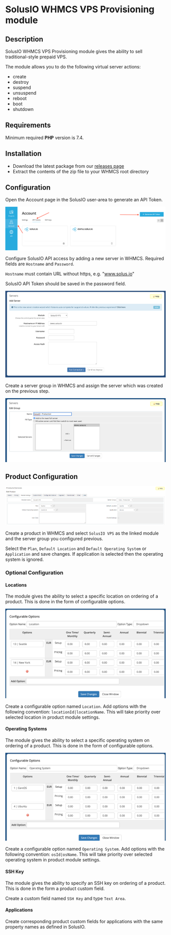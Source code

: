 # SolusIO WHMCS VPS Provisioning module

## Description

SolusIO WHMCS VPS Provisioning module gives the ability to sell traditional-style prepaid VPS.

The module allows you to do the following virtual server actions:

* create
* destroy
* suspend
* unsuspend
* reboot
* boot
* shutdown

## Requirements

Minimum required **PHP** version is 7.4.

## Installation

* Download the latest package from our [releases page](https://github.com/solusio/solusiovps/releases)
* Extract the contents of the zip file to your WHMCS root directory

## Configuration

Open the Account page in the SolusIO user-area to generate an API Token.

![Account](./modules/servers/solusiovps/docs/account.png)

Configure SolusIO API access by adding a new server in WHMCS. Required fields are `Hostname` and `Password`.

`Hostname` must contain URL without https, e.g. "www.solus.io"

SolusIO API Token should be saved in the password field.

![Server](./modules/servers/solusiovps/docs/server.png)

Create a server group in WHMCS and assign the server which was created on the previous step.

![Server group](./modules/servers/solusiovps/docs/server-group.png)

## Product Configuration

![Product](./modules/servers/solusiovps/docs/product.png)

Create a product in WHMCS and select `SolusIO VPS` as the linked module and the server group you configured previous.

Select the `Plan`, `Default Location` and `Default Operating System` or `Application` and save changes. If application is selected then the operating system is ignored.

### Optional Configuration

#### Locations

The module gives the ability to select a specific location on ordering of a product. This is done in the form of configurable options.

![Location](./modules/servers/solusiovps/docs/option-location.png)

Create a configurable option named `Location`. Add options with the following convention: `locationId|locationName`. This will take priority over selected location in product module settings.

#### Operating Systems

The module gives the ability to select a specific operating system on ordering of a product. This is done in the form of configurable options.

![Operating System](./modules/servers/solusiovps/docs/option-os.png)

Create a configurable option named `Operating System`. Add options with the following convention: `osId|osName`. This will take priority over selected operating system in product module settings.

#### SSH Key

The module gives the ability to specify an SSH key on ordering of a product. This is done in the form a product custom field.

Create a custom field named `SSH Key` and type `Text Area`.

#### Applications

Create corresponding product custom fields for applications with the same property names as defined in SolusIO.

